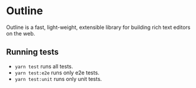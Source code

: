 # Outline

Outline is a fast, light-weight, extensible library for building rich text editors on the web.

## Running tests

* `yarn test` runs all tests.
* `yarn test:e2e` runs only e2e tests.
* `yarn test:unit` runs only unit tests.
